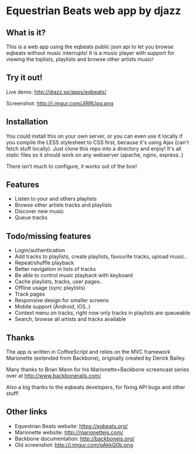 Equestrian Beats web app by djazz
===

What is it?
---
This is a web app using the eqbeats public json api to let you browse eqbeats without music interrupts! It is a music player with support for viewing the toplists, playlists and browse other artists music!

Try it out!
---
Live demo: http://djazz.se/apps/eqbeats/

Screenshot: http://i.imgur.com/JIRRUpg.png

Installation
---
You could install this on your own server, or you can even use it locally if you compile the LESS stylesheet to CSS first, because it's using Ajax (can't fetch stuff locally).
Just clone this repo into a directory and enjoy! It's all static files so it should work on any webserver (apache, nginx, express..)

There isn't much to configure, it works out of the box!

Features
---
 * Listen to your and others playlists
 * Browse other artists tracks and playlists
 * Discover new music
 * Queue tracks

Todo/missing features
---
 * Login/authentication
 * Add tracks to playlists, create playlists, favourite tracks, upload music..
 * Repeat/shuffle playback
 * Better navigation in lists of tracks
 * Be able to control music playback with keyboard
 * Cache playlists, tracks, user pages..
 * Offline usage (sync playlists)
 * Track pages
 * Responsive design for smaller screens
 * Mobile support (Android, iOS..)
 * Context menu on tracks, right now only tracks in playlists are queueable
 * Search, browse all artists and tracks available

Thanks
---
The app is written in CoffeeScript and relies on the MVC framework Marionette (extended from Backbone), originally created by Derick Bailey.

Many thanks to Brian Mann for his Marionette+Backbone screencast series over at http://www.backbonerails.com/

Also a big thanks to the eqbeats developers, for fixing API bugs and other stuff!


Other links
---
 * Equestrian Beats website: https://eqbeats.org/
 * Marionette website: http://marionettejs.com/
 * Backbone documentation: http://backbonejs.org/
 * Old screenshot: http://i.imgur.com/pAkkQ0b.png
